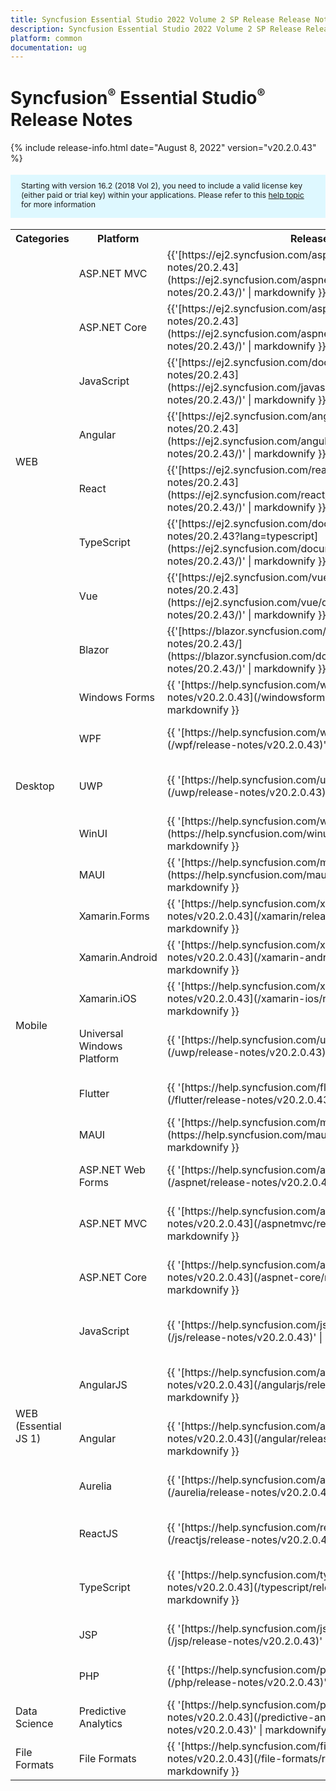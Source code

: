 ```yaml
---
title: Syncfusion Essential Studio 2022 Volume 2 SP Release Release Notes  
description: Syncfusion Essential Studio 2022 Volume 2 SP Release Release Notes  
platform: common
documentation: ug
---
```


# Syncfusion<sup style="font-size:70%">&reg;</sup>   Essential Studio<sup style="font-size:70%">&reg;</sup>  Release Notes  

{% include release-info.html date="August 8, 2022"   version="v20.2.0.43" %} 

<style>
#license {
    font-size: .88em!important;
margin-top: 1.5em;     margin-bottom: 1.5em;
    background-color: #def8ff;
    padding: 10px 17px 14px;
}
</style>

<div id="license">
Starting with version 16.2 (2018 Vol 2), you need to include a valid license key (either paid or trial key) within your applications. 
Please refer to this <a href="/common/essential-studio/licensing/license-key">help topic</a> for more information 
</div>



<table>
<tr>
<th>
Categories</th><th>
Platform</th><th>
Release Notes</th><th>
Read Me</th></tr>
<tr>
<td rowspan="8">
WEB 
</td>
<td>
ASP.NET MVC
</td>
<td>{{'[https://ej2.syncfusion.com/aspnetmvc/documentation/release-notes/20.2.43](https://ej2.syncfusion.com/aspnetmvc/documentation/release-notes/20.2.43/)' | markdownify }}
</td>
<td>{{'[http://files2.syncfusion.com/Installs/v20.2.0.43/ReadMe/web/ASPMVC.html](http://files2.syncfusion.com/Installs/v20.2.0.43/ReadMe/web/ASPMVC.html)' | markdownify }}
</td>
</tr>
<tr>
<td>
ASP.NET Core	
</td>
<td>{{'[https://ej2.syncfusion.com/aspnetcore/documentation/release-notes/20.2.43](https://ej2.syncfusion.com/aspnetcore/documentation/release-notes/20.2.43/)' | markdownify }}
</td>
<td>{{'[http://files2.syncfusion.com/Installs/v20.2.0.43/ReadMe/web/ASPNETCORE.html](http://files2.syncfusion.com/Installs/v20.2.0.43/ReadMe/web/ASPNETCORE.html)' | markdownify }}
</td>
</tr>
<tr>
<td>
JavaScript
</td>
<td>{{'[https://ej2.syncfusion.com/documentation/release-notes/20.2.43](https://ej2.syncfusion.com/javascript/documentation/release-notes/20.2.43/)' | markdownify }}
</td>
<td>{{'[http://files2.syncfusion.com/Installs/v20.2.0.43/ReadMe/web/JavaScript.html](http://files2.syncfusion.com/Installs/v20.2.0.43/ReadMe/web/JavaScript.html)' | markdownify }}
</td>
</tr>
<tr>
<td>
Angular
</td>
<td>{{'[https://ej2.syncfusion.com/angular/documentation/release-notes/20.2.43](https://ej2.syncfusion.com/angular/documentation/release-notes/20.2.43/)' | markdownify }}
</td>
<td>{{'[http://files2.syncfusion.com/Installs/v20.2.0.43/ReadMe/web/Angular.html](http://files2.syncfusion.com/Installs/v20.2.0.43/ReadMe/web/Angular.html)' | markdownify }}
</td>
</tr>
<tr>
<td>
React
</td>
<td>{{'[https://ej2.syncfusion.com/react/documentation/release-notes/20.2.43](https://ej2.syncfusion.com/react/documentation/release-notes/20.2.43/)' | markdownify }}
</td>
<td>{{'[http://files2.syncfusion.com/Installs/v20.2.0.43/ReadMe/web/React.html](http://files2.syncfusion.com/Installs/v20.2.0.43/ReadMe/web/React.html)' | markdownify }}
</td>
</tr>
<tr>
<td>
TypeScript
</td>
<td>{{'[https://ej2.syncfusion.com/documentation/release-notes/20.2.43?lang=typescript](https://ej2.syncfusion.com/documentation/release-notes/20.2.43/)' | markdownify }}
</td>
<td>{{'[http://files2.syncfusion.com/Installs/v20.2.0.43/ReadMe/web/TypeScript.html](http://files2.syncfusion.com/Installs/v20.2.0.43/ReadMe/web/TypeScript.html)' | markdownify }}
</td>
</tr>
<tr>
<td>
Vue
</td>
<td>{{'[https://ej2.syncfusion.com/vue/documentation/release-notes/20.2.43](https://ej2.syncfusion.com/vue/documentation/release-notes/20.2.43/)' | markdownify }}
</td>
<td>{{'[http://files2.syncfusion.com/Installs/v20.2.0.43/ReadMe/web/Vue.html](http://files2.syncfusion.com/Installs/v20.2.0.43/ReadMe/web/Vue.html)' | markdownify }}
</td>
</tr>
<tr>
<td>
Blazor
</td>
<td>{{'[https://blazor.syncfusion.com/documentation/release-notes/20.2.43/](https://blazor.syncfusion.com/documentation/release-notes/20.2.43/)' | markdownify }}
</td>
<td>{{'[http://files2.syncfusion.com/Installs/v20.2.0.43/ReadMe/web/Blazor.html](http://files2.syncfusion.com/Installs/v20.2.0.43/ReadMe/web/Blazor.html)' | markdownify }}
</td>
</tr>
<tr>
<td rowspan="5">
Desktop
</td>
<td>
Windows Forms
</td>
<td>{{ '[https://help.syncfusion.com/windowsforms/release-notes/v20.2.0.43](/windowsforms/release-notes/v20.2.0.43)' | markdownify }}
</td>
<td>{{ '[http://files2.syncfusion.com/Installs/v20.2.0.43/ReadMe/WindowsForms.html](http://files2.syncfusion.com/Installs/v20.2.0.43/ReadMe/WindowsForms.html)' | markdownify }}
</td>
</tr>
<tr>
<td>
WPF
</td>
<td>{{ '[https://help.syncfusion.com/wpf/release-notes/v20.2.0.43](/wpf/release-notes/v20.2.0.43)' | markdownify }}
</td>
<td>{{ '[http://files2.syncfusion.com/Installs/v20.2.0.43/ReadMe/WPF.html](http://files2.syncfusion.com/Installs/v20.2.0.43/ReadMe/WPF.html)' | markdownify }}
</td>
</tr>
<tr>
<td>
UWP
</td>
<td>{{ '[https://help.syncfusion.com/uwp/release-notes/v20.2.0.43](/uwp/release-notes/v20.2.0.43)' | markdownify }}
</td>
<td>{{ '[http://files2.syncfusion.com/Installs/v20.2.0.43/ReadMe/UniversalWindows.html](http://files2.syncfusion.com/Installs/v20.2.0.43/ReadMe/UniversalWindows.html)' | markdownify }}
</td>
</tr>
<tr>
<td>
WinUI
</td>
<td>{{ '[https://help.syncfusion.com/winui/release-notes/v20.2.0.43](https://help.syncfusion.com/winui/release-notes/v20.2.0.43)' | markdownify }}
</td>
<td>{{ '[http://files2.syncfusion.com/Installs/v20.2.0.43/ReadMe/WinUI.html](http://files2.syncfusion.com/Installs/v20.2.0.43/ReadMe/WinUI.html)' | markdownify }}
</td>
</tr>
<tr>
        <td>
            MAUI
        </td>
        <td>
            {{ '[https://help.syncfusion.com/maui/release-notes/v20.2.0.43](https://help.syncfusion.com/maui/release-notes/v20.2.0.43)' | markdownify }}
        </td>
</tr>
<tr>
<td rowspan="6">
Mobile
</td>
<td>
Xamarin.Forms
</td>
<td>{{ '[https://help.syncfusion.com/xamarin/release-notes/v20.2.0.43](/xamarin/release-notes/v20.2.0.43)' | markdownify }}
</td>
<td>{{ '[http://files2.syncfusion.com/Installs/v20.2.0.43/ReadMe/Xamarin_Forms.html](http://files2.syncfusion.com/Installs/v20.2.0.43/ReadMe/Xamarin_Forms.html)' | markdownify }}
</td>
</tr>
<tr>
<td>
Xamarin.Android
</td>
<td>{{ '[https://help.syncfusion.com/xamarin-android/release-notes/v20.2.0.43](/xamarin-android/release-notes/v20.2.0.43)' | markdownify }}
</td>
<td>{{ '[http://files2.syncfusion.com/Installs/v20.2.0.43/ReadMe/Xamarin_Forms.html](http://files2.syncfusion.com/Installs/v20.2.0.43/ReadMe/Xamarin_Forms.html)' | markdownify }}
</td>
</tr>
<tr>
<td>
Xamarin.iOS
</td>
<td>{{ '[https://help.syncfusion.com/xamarin-ios/release-notes/v20.2.0.43](/xamarin-ios/release-notes/v20.2.0.43)' | markdownify }}
</td>
<td>{{ '[http://files2.syncfusion.com/Installs/v20.2.0.43/ReadMe/Xamarin_Forms.html](http://files2.syncfusion.com/Installs/v20.2.0.43/ReadMe/Xamarin_Forms.html)' | markdownify }}
</td>
</tr>
<tr>
<td>
Universal Windows Platform
</td>
<td>{{ '[https://help.syncfusion.com/uwp/release-notes/v20.2.0.43](/uwp/release-notes/v20.2.0.43)' | markdownify }}
</td>
<td>{{ '[http://files2.syncfusion.com/Installs/v20.2.0.43/ReadMe/UniversalWindows.html](http://files2.syncfusion.com/Installs/v20.2.0.43/ReadMe/UniversalWindows.html)' | markdownify }}
</td>
</tr>
<tr>
<td>
Flutter
</td>
<td>{{ '[https://help.syncfusion.com/flutter/release-notes/v20.2.0.43](/flutter/release-notes/v20.2.0.43)' | markdownify }}
</td>
<td>{{ '[http://files2.syncfusion.com/Installs/v20.2.0.43/ReadMe/Flutter.html](http://files2.syncfusion.com/Installs/v20.2.0.43/ReadMe/Flutter.html)' | markdownify }}
</td>
</tr>
<tr>
        <td>
            MAUI
        </td>
        <td>
            {{ '[https://help.syncfusion.com/maui/release-notes/v20.2.0.43](https://help.syncfusion.com/maui/release-notes/v20.2.0.43)' | markdownify }}
        </td>
</tr>
<tr>
<td rowspan="11">
WEB (Essential JS 1)
</td>
<td>
ASP.NET Web Forms
</td>
<td>{{ '[https://help.syncfusion.com/aspnet/release-notes/v20.2.0.43](/aspnet/release-notes/v20.2.0.43)' | markdownify }}
</td>
<td>{{ '[http://files2.syncfusion.com/Installs/v20.2.0.43/ReadMe/essential-js1/ASP.html](http://files2.syncfusion.com/Installs/v20.2.0.43/ReadMe/essential-js1/ASP.html)' | markdownify }}
</td>
</tr>
<tr>
<td>
ASP.NET MVC
</td>
<td>{{ '[https://help.syncfusion.com/aspnetmvc/release-notes/v20.2.0.43](/aspnetmvc/release-notes/v20.2.0.43)' | markdownify }}
</td>
<td>{{ '[http://files2.syncfusion.com/Installs/v20.2.0.43/ReadMe/essential-js1/ASPMVC.html](http://files2.syncfusion.com/Installs/v20.2.0.43/ReadMe/essential-js1/ASPMVC.html)' | markdownify }}
</td>
</tr>
<tr>
<td>
ASP.NET Core
</td>
<td>{{ '[https://help.syncfusion.com/aspnet-core/release-notes/v20.2.0.43](/aspnet-core/release-notes/v20.2.0.43)' | markdownify }}
</td>
<td>
{{ '[http://files2.syncfusion.com/Installs/v20.2.0.43/ReadMe/essential-js1/ASPNETCORE.html](http://files2.syncfusion.com/Installs/v20.2.0.43/ReadMe/essential-js1/ASPNETCORE.html)' | markdownify }}
</td>
</tr>
<tr>
<td>
JavaScript
</td>
<td>{{ '[https://help.syncfusion.com/js/release-notes/v20.2.0.43](/js/release-notes/v20.2.0.43)' | markdownify }}
</td>
<td>{{ '[http://files2.syncfusion.com/Installs/v20.2.0.43/ReadMe/essential-js1/JavaScript.html](http://files2.syncfusion.com/Installs/v20.2.0.43/ReadMe/essential-js1/JavaScript.html)' | markdownify }}
</td>
</tr>
<tr>
<td>
AngularJS
</td>
<td>{{ '[https://help.syncfusion.com/angularjs/release-notes/v20.2.0.43](/angularjs/release-notes/v20.2.0.43)' | markdownify }}
</td>
<td>{{ '[http://files2.syncfusion.com/Installs/v20.2.0.43/ReadMe/essential-js1/AngularJS.html](http://files2.syncfusion.com/Installs/v20.2.0.43/ReadMe/essential-js1/AngularJS.html)' | markdownify }}
</td>
</tr>
<tr>
<td>
Angular
</td>
<td>{{ '[https://help.syncfusion.com/angular/release-notes/v20.2.0.43](/angular/release-notes/v20.2.0.43)' | markdownify }}
</td>
<td>{{ '[http://files2.syncfusion.com/Installs/v20.2.0.43/ReadMe/essential-js1/Angular.html](http://files2.syncfusion.com/Installs/v20.2.0.43/ReadMe/essential-js1/Angular.html)' | markdownify }}
</td>
</tr>
<tr>
<td>
Aurelia
</td>
<td>{{ '[https://help.syncfusion.com/aurelia/release-notes/v20.2.0.43](/aurelia/release-notes/v20.2.0.43)' | markdownify }}
</td>
<td>{{ '[http://files2.syncfusion.com/Installs/v20.2.0.43/ReadMe/essential-js1/Aurelia.html](http://files2.syncfusion.com/Installs/v20.2.0.43/ReadMe/essential-js1/Aurelia.html)' | markdownify }}
</td>
</tr>
<tr>
<td>
ReactJS
</td>
<td>{{ '[https://help.syncfusion.com/reactjs/release-notes/v20.2.0.43](/reactjs/release-notes/v20.2.0.43)' | markdownify }}
</td>
<td>{{ '[http://files2.syncfusion.com/Installs/v20.2.0.43/ReadMe/essential-js1/ReactJS.html](http://files2.syncfusion.com/Installs/v20.2.0.43/ReadMe/essential-js1/ReactJS.html)' | markdownify }}
</td>
</tr>
<tr>
<td>
TypeScript
</td>
<td>{{ '[https://help.syncfusion.com/typescript/release-notes/v20.2.0.43](/typescript/release-notes/v20.2.0.43)' | markdownify }}
</td>
<td>{{ '[http://files2.syncfusion.com/Installs/v20.2.0.43/ReadMe/essential-js1/TypeScript.html](http://files2.syncfusion.com/Installs/v20.2.0.43/ReadMe/essential-js1/TypeScript.html)' | markdownify }}
</td>
</tr>
<tr>
<td>
JSP
</td>
<td>{{ '[https://help.syncfusion.com/jsp/release-notes/v20.2.0.43](/jsp/release-notes/v20.2.0.43)' | markdownify }}
</td>
<td>{{ '[http://files2.syncfusion.com/Installs/v20.2.0.43/ReadMe/essential-js1/JSP.html](http://files2.syncfusion.com/Installs/v20.2.0.43/ReadMe/essential-js1/JSP.html)' | markdownify }}
</td>
</tr>
<tr>
<td>
PHP
</td>
<td>{{ '[https://help.syncfusion.com/php/release-notes/v20.2.0.43](/php/release-notes/v20.2.0.43)' | markdownify }}
</td>
<td>{{ '[http://files2.syncfusion.com/Installs/v20.2.0.43/ReadMe/essential-js1/PHP.html](http://files2.syncfusion.com/Installs/v20.2.0.43/ReadMe/essential-js1/PHP.html)' | markdownify }}
</td>
</tr>
<tr>
<td>
Data Science
</td>
<td>
Predictive Analytics
</td>
<td>{{ '[https://help.syncfusion.com/predictive-analytics/release-notes/v20.2.0.43](/predictive-analytics/release-notes/v20.2.0.43)' | markdownify }}
</td>
<td>
</td>
</tr>
<tr>
<td>
File Formats
</td>
<td>
File Formats
</td>
<td>{{ '[https://help.syncfusion.com/file-formats/release-notes/v20.2.0.43](/file-formats/release-notes/v20.2.0.43)' | markdownify }}
</td>
<td>
</td>
</tr>
</table>